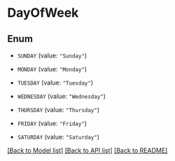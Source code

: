 # DayOfWeek

## Enum


* `SUNDAY` (value: `"Sunday"`)

* `MONDAY` (value: `"Monday"`)

* `TUESDAY` (value: `"Tuesday"`)

* `WEDNESDAY` (value: `"Wednesday"`)

* `THURSDAY` (value: `"Thursday"`)

* `FRIDAY` (value: `"Friday"`)

* `SATURDAY` (value: `"Saturday"`)


[[Back to Model list]](../README.md#documentation-for-models) [[Back to API list]](../README.md#documentation-for-api-endpoints) [[Back to README]](../README.md)


